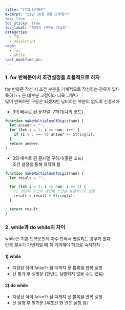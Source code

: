 ```yaml
---
title: "[TIL]반복문"
excerpt: "21년 10월 8일 공부일지"
toc: true
toc_sticky: true
toc_label: "페이지 컨텐츠 리스트"
categories:
  - TIL
  - JavaScript
tags:
  - for
  - while
last_modified_at:
---
```


### 1. **for 반복문에서 조건설정을 효율적으로 하자**

for 반복문 작성 시 조건 부분을 기계적으로 작성하는 경우가 있다  
특히 i++ 은 대부분 고정이라 더욱 그렇다  
많이 반복하면 구동은 되겠지만 낭비하는 부분이 없도록 신경쓰자

- 3의 배수로 된 문자열 구하기(나의 코드)

```javascript
function makeMultiplesOfDigit(num) {
  let answer = "";
  for (let i = 1; i <= num; i++) {
    if (i % 3 === 0) answer += String(i);
  }
  return answer;
}
```

- 3의 배수로 된 문자열 구하기(좋은 코드)  
  조건 설정을 통해 최적화 함

```javascript
function makeMultiplesOfDigit(num) {
  let result = "";

  for (let i = 3; i <= num; i += 3) {
    // 첫번째 조건과 세번째 조건을 효율적으로 설정
    result = result + String(i);
  }

  return result;
}
```

### 2. **while과 do while의 차이**

while은 기본 반복문인데 자주 안써서 헷갈리는 경우가 있다  
반복 횟수가 가변적일 때 꼭 기억해야 하므로 숙지하자

#### 1) while

- 지정된 식이 false가 될 때까지 문 블록을 반복 실행
- 선 평가 후 실행문 (한번도 실행되지 않을 수도 있음)

#### 2) do while

- 지정된 식이 false가 될 때까지 문 블록을 반복 실행
- 선 실행 후 평가문 (무조건 한 번은 실행 됨)
